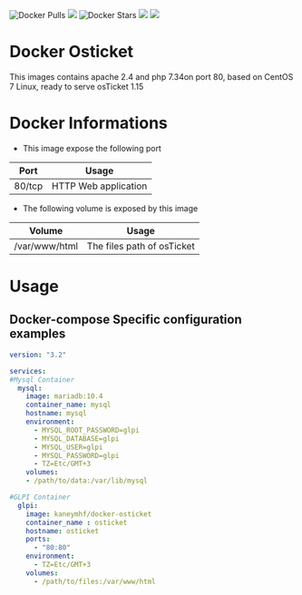 ![Docker Pulls](https://img.shields.io/docker/pulls/kaneymhf/docker-osticket) [![](https://images.microbadger.com/badges/image/kaneymhf/docker-osticket.svg)](https://microbadger.com/images/kaneymhf/docker-osticket "Get your own image badge on microbadger.com") ![Docker Stars](https://img.shields.io/docker/stars/kaneymhf/docker-osticket) [![](https://images.microbadger.com/badges/version/kaneymhf/docker-osticket.svg)](https://microbadger.com/images/kaneymhf/docker-osticket "Get your own version badge on microbadger.com") [![](https://images.microbadger.com/badges/license/kaneymhf/docker-osticket.svg)](https://microbadger.com/images/kaneymhf/docker-osticket "Get your own license badge on microbadger.com")

# Docker Osticket

This images contains apache 2.4 and php 7.34on port 80, based on CentOS 7 Linux, ready to serve osTicket 1.15

# Docker Informations

* This image expose the following port

| Port | Usage |
|:----:|:-----:|
|  80/tcp  | HTTP Web application |

* The following volume is exposed by this image

|         Volume        |          Usage          |
|:---------------------:|:-----------------------:|
|  /var/www/html  |  The files path of osTicket |


# Usage

## Docker-compose Specific configuration examples

```yml
version: "3.2"

services:
#Mysql Container
  mysql:
    image: mariadb:10.4
    container_name: mysql
    hostname: mysql
    environment:
      - MYSQL_ROOT_PASSWORD=glpi
      - MYSQL_DATABASE=glpi
      - MYSQL_USER=glpi
      - MYSQL_PASSWORD=glpi
      - TZ=Etc/GMT+3
    volumes:
    - /path/to/data:/var/lib/mysql

#GLPI Container
  glpi:
    image: kaneymhf/docker-osticket
    container_name : osticket
    hostname: osticket
    ports:
      - "80:80"
    environment:
      - TZ=Etc/GMT+3
    volumes:
      - /path/to/files:/var/www/html